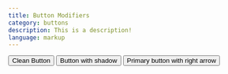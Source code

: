 ```yaml
---
title: Button Modifiers
category: buttons
description: This is a description!
language: markup
---
```

<div>
    <!-- Clean (remove the default interior bottom line within buttons) -->
    <button class="btn btn--yellow btn--clean">Clean Button</button>
    <!-- Colored button with shadow -->
    <button class="btn btn--has-shadow">Button with shadow</button>
    <!-- Primary utton with right arrow -->
    <button class="btn btn--primary btn--advance">Primary button with right arrow</button>
</div>

